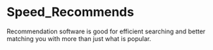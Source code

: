 # Speed_Recommends
Recommendation software is good for efficient searching and better matching you with more than just what is popular.
